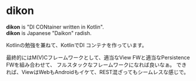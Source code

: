 # dikon
**dikon** is "DI CONtainer written in Kotlin".  
**dikon** is Japanese "Daikon" radish.

Kotlinの勉強を兼ねて、KotlinでDI コンテナを作っています。

最終的にはM(V)Cフレームワークとして、適当なView FWと適当なPersistence FWを組み合わせて、
フルスタックなフレームワークになれば良いなぁ。
できれば、ViewはWebもAndroidもイケて、REST混ざってもシームレスな感じで。
